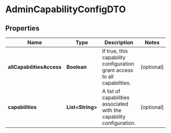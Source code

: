 

# AdminCapabilityConfigDTO


## Properties

| Name | Type | Description | Notes |
|------------ | ------------- | ------------- | -------------|
|**allCapabilitiesAccess** | **Boolean** | If true, this capability configuration grant access to all capabilities. |  [optional] |
|**capabilities** | **List&lt;String&gt;** | A list of capabilities associated with the capability configuration. |  [optional] |



